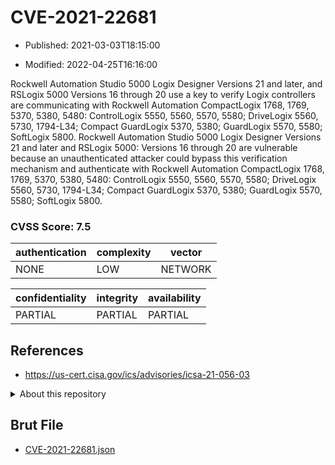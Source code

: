 # CVE-2021-22681

- Published: 2021-03-03T18:15:00

- Modified: 2022-04-25T16:16:00

Rockwell Automation Studio 5000 Logix Designer Versions 21 and later, and RSLogix 5000 Versions 16 through 20 use a key to verify Logix controllers are communicating with Rockwell Automation CompactLogix 1768, 1769, 5370, 5380, 5480: ControlLogix 5550, 5560, 5570, 5580; DriveLogix 5560, 5730, 1794-L34; Compact GuardLogix 5370, 5380; GuardLogix 5570, 5580; SoftLogix 5800. Rockwell Automation Studio 5000 Logix Designer Versions 21 and later and RSLogix 5000: Versions 16 through 20 are vulnerable because an unauthenticated attacker could bypass this verification mechanism and authenticate with Rockwell Automation CompactLogix 1768, 1769, 5370, 5380, 5480: ControlLogix 5550, 5560, 5570, 5580; DriveLogix 5560, 5730, 1794-L34; Compact GuardLogix 5370, 5380; GuardLogix 5570, 5580; SoftLogix 5800.

### CVSS Score: **7.5**

| authentication | complexity | vector |
| --- | --- | --- |
| NONE | LOW | NETWORK |

| confidentiality | integrity | availability |
| --- | --- | --- |
| PARTIAL | PARTIAL | PARTIAL |

## References

* https://us-cert.cisa.gov/ics/advisories/icsa-21-056-03

<details>
<summary>About this repository</summary> 

  This repository is part of the project [Live Hack CVE](https://github.com/Live-Hack-CVE). Main website can be found [www.live-hack.org](https://www.live-hack.org) 
  
  Made by [Sn0wAlice](https://github.com/Sn0wAlice) for the people that care about security and need to have a feed of the latest CVEs. Hope you enjoy it, don't forget to star the repo and follow me on [Twitter](https://twitter.com/Sn0wAlice) and [Github](https://github.com/Sn0wAlice). And that is my [personnal website](https://www.alice-snow.me/)

  - [Home Page](https://github.com/Live-Hack-CVE)
  - [Framework](https://github.com/Live-Hack-CVE/cve-framework)
  - [CVE database](https://github.com/Live-Hack-CVE/full_database)
  - [Changelog](https://github.com/Live-Hack-CVE/Changelog)
</details>

## Brut File

* [CVE-2021-22681.json](https://raw.githubusercontent.com/Live-Hack-CVE/full_database/main/cves/2021/CVE-2021-22681.json)


